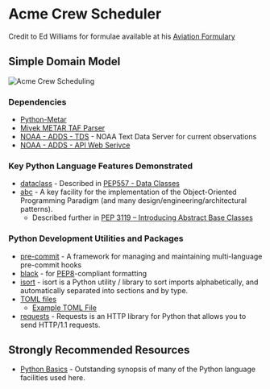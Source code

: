 # Acme Crew Scheduler

Credit to Ed Williams for formulae available at his [Aviation Formulary](https://edwilliams.org/avform147.htm)

## Simple Domain Model

![Acme Crew Scheduling](https://i.imgur.com/Axqkd0O.png)

### Dependencies

* [Python-Metar](https://github.com/python-metar/python-metar)
* [Mivek METAR TAF Parser](https://github.com/mivek/python-metar-taf-parser)
* [NOAA - ADDS - TDS](https://aviationweather.gov/dataserver) - NOAA Text Data Server for current observations
* [NOAA - ADDS - API Web Serivce](https://www.weather.gov/documentation/services-web-api)

### Key Python Language Features Demonstrated
* [dataclass](https://docs.python.org/3/library/dataclasses.html#module-dataclasses) - Described in [PEP557 - Data Classes](https://peps.python.org/pep-0557/)
* [abc](https://docs.python.org/3/library/abc.html) - A key facility for the implementation of the Object-Oriented Programming Paradigm (and many design/engineering/architectural patterns).
    * Described further in [PEP 3119 – Introducing Abstract Base Classes](https://peps.python.org/pep-3119/)

### Python Development Utilities and Packages
* [pre-commit](https://pre-commit.com/) - A framework for managing and maintaining multi-language pre-commit hooks
* [black](https://github.com/psf/black) - for [PEP8](https://peps.python.org/pep-0008/)-compliant formatting
* [isort](https://pycqa.github.io/isort/index.html) - isort is a Python utility / library to sort imports alphabetically, and automatically separated into sections and by type.
* [TOML files](https://peps.python.org/pep-0518/)
    * [Example TOML File](https://martin-thoma.com/pyproject-toml/)
* [requests](https://docs.python-requests.org/en/latest/) - Requests is an HTTP library for Python that  allows you to send HTTP/1.1 requests.

## Strongly Recommended Resources

* [Python Basics](https://pythonbasics.org/) - Outstanding synopsis of many of the Python language facilities used here.
